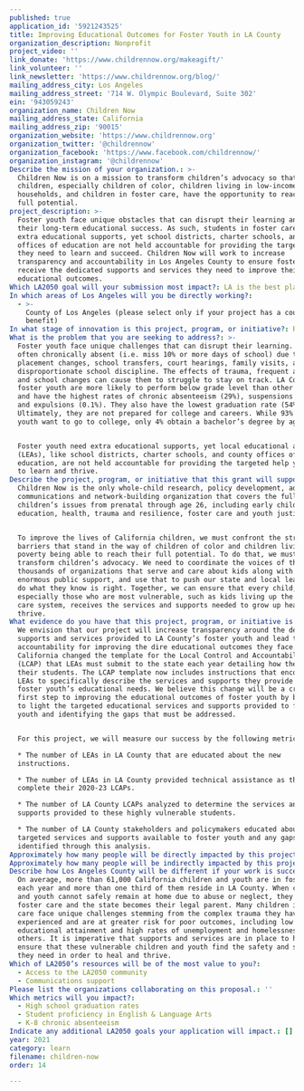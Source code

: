 ```yaml
---
published: true
application_id: '5921243525'
title: Improving Educational Outcomes for Foster Youth in LA County
organization_description: Nonprofit
project_video: ''
link_donate: 'https://www.childrennow.org/makeagift/'
link_volunteer: ''
link_newsletter: 'https://www.childrennow.org/blog/'
mailing_address_city: Los Angeles
mailing_address_street: '714 W. Olympic Boulevard, Suite 302'
ein: '943059243'
organization_name: Children Now
mailing_address_state: California
mailing_address_zip: '90015'
organization_website: 'https://www.childrennow.org'
organization_twitter: '@childrennow'
organization_facebook: 'https://www.facebook.com/childrennow/'
organization_instagram: '@childrennow'
Describe the mission of your organization.: >-
  Children Now is on a mission to transform children’s advocacy so that all
  children, especially children of color, children living in low-income
  households, and children in foster care, have the opportunity to reach their
  full potential. 
project_description: >-
  Foster youth face unique obstacles that can disrupt their learning and impact
  their long-term educational success. As such, students in foster care need
  extra educational supports, yet school districts, charter schools, and county
  offices of education are not held accountable for providing the targeted help
  they need to learn and succeed. Children Now will work to increase
  transparency and accountability in Los Angeles County to ensure foster youth
  receive the dedicated supports and services they need to improve their
  educational outcomes.
Which LA2050 goal will your submission most impact?: LA is the best place to LEARN
In which areas of Los Angeles will you be directly working?:
  - >-
    County of Los Angeles (please select only if your project has a countywide
    benefit)
In what stage of innovation is this project, program, or initiative?: Research (initial work to identify and understand the problem)
What is the problem that you are seeking to address?: >-
  Foster youth face unique challenges that can disrupt their learning. They are
  often chronically absent (i.e. miss 10% or more days of school) due to
  placement changes, school transfers, court hearings, family visits, and
  disproportionate school discipline. The effects of trauma, frequent absences,
  and school changes can cause them to struggle to stay on track. LA County
  foster youth are more likely to perform below grade level than other students
  and have the highest rates of chronic absenteeism (29%), suspensions (11%),
  and expulsions (0.1%). They also have the lowest graduation rate (54%).
  Ultimately, they are not prepared for college and careers. While 93% of foster
  youth want to go to college, only 4% obtain a bachelor’s degree by age 26.


  Foster youth need extra educational supports, yet local educational agencies
  (LEAs), like school districts, charter schools, and county offices of
  education, are not held accountable for providing the targeted help youth need
  to learn and thrive.
Describe the project, program, or initiative that this grant will support to address the problem identified.: >-
  Children Now is the only whole-child research, policy development, advocacy,
  communications and network-building organization that covers the full-range of
  children’s issues from prenatal through age 26, including early childhood,
  education, health, trauma and resilience, foster care and youth justice.


  To improve the lives of California children, we must confront the structural
  barriers that stand in the way of children of color and children living in
  poverty being able to reach their full potential. To do that, we must
  transform children’s advocacy. We need to coordinate the voices of the
  thousands of organizations that serve and care about kids along with the
  enormous public support, and use that to push our state and local leaders to
  do what they know is right. Together, we can ensure that every child,
  especially those who are most vulnerable, such as kids living up the foster
  care system, receives the services and supports needed to grow up healthy and
  thrive.
What evidence do you have that this project, program, or initiative is or will be successful, and how will you define and measure success?: >-
  We envision that our project will increase transparency around the dedicated
  supports and services provided to LA County’s foster youth and lead to greater
  accountability for improving the dire educational outcomes they face. In 2019,
  California changed the template for the Local Control and Accountability Plan
  (LCAP) that LEAs must submit to the state each year detailing how they serve
  their students. The LCAP template now includes instructions that encourage
  LEAs to specifically describe the services and supports they provide to meet
  foster youth’s educational needs. We believe this change will be a critical
  first step to improving the educational outcomes of foster youth by bringing
  to light the targeted educational services and supports provided to foster
  youth and identifying the gaps that must be addressed. 


  For this project, we will measure our success by the following metrics:

  * The number of LEAs in LA County that are educated about the new
  instructions.

  * The number of LEAs in LA County provided technical assistance as they
  complete their 2020-23 LCAPs. 

  * The number of LA County LCAPs analyzed to determine the services and
  supports provided to these highly vulnerable students.

  * The number of LA County stakeholders and policymakers educated about the
  targeted services and supports available to foster youth and any gaps as
  identified through this analysis.
Approximately how many people will be directly impacted by this project, program, or initiative?: '80'
Approximately how many people will be indirectly impacted by this project, program, or initiative?: '15000'
Describe how Los Angeles County will be different if your work is successful.: >-
  On average, more than 61,000 California children and youth are in foster care
  each year and more than one third of them reside in LA County. When children
  and youth cannot safely remain at home due to abuse or neglect, they enter
  foster care and the state becomes their legal parent. Many children in foster
  care face unique challenges stemming from the complex trauma they have
  experienced and are at greater risk for poor outcomes, including low
  educational attainment and high rates of unemployment and homelessness, among
  others. It is imperative that supports and services are in place to help
  ensure that these vulnerable children and youth find the safety and stability
  they need in order to heal and thrive.  
Which of LA2050’s resources will be of the most value to you?:
  - Access to the LA2050 community
  - Communications support
Please list the organizations collaborating on this proposal.: ''
Which metrics will you impact?:
  - High school graduation rates
  - Student proficiency in English & Language Arts
  - K-8 chronic absenteeism
Indicate any additional LA2050 goals your application will impact.: []
year: 2021
category: learn
filename: children-now
order: 14

---
```

